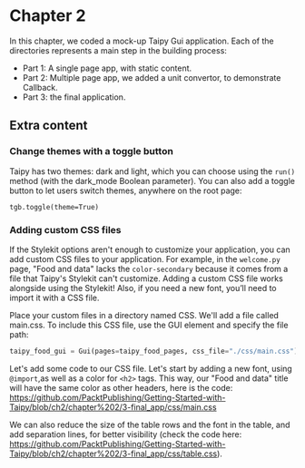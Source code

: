 # Chapter 2

In this chapter, we coded a mock-up Taipy Gui application. Each of the directories represents a main step in the building process:

* Part 1: A single page app, with static content.
* Part 2: Multiple page app, we added a unit convertor, to demonstrate Callback.
* Part 3: the final application.

## Extra content

### Change themes with a toggle button

Taipy has two themes: dark and light, which you can choose using the `run()` method (with the dark_mode Boolean parameter). You can also add a toggle button to let users switch themes, anywhere on the root page:

```
tgb.toggle(theme=True)
```

### Adding custom CSS files

If the Stylekit options aren't enough to customize your application, you can add custom CSS files to your application. For example, in the `welcome.py` page, "Food and data" lacks the `color-secondary` because it comes from a file that Taipy's Stylekit can't customize. Adding a custom CSS file works alongside using the Stylekit! Also, if you need a new font, you’ll need to import it with a CSS file.

Place your custom files in a directory named CSS. We'll add a file called main.css. To include this CSS file, use the GUI element and specify the file path:

```python
taipy_food_gui = Gui(pages=taipy_food_pages, css_file="./css/main.css")
```

Let's add some code to our CSS file. Let's start by adding a new font, using `@import`,as well as a color for `<h2>` tags. This way, our "Food and data" title will have the same color as other headers, here is the code: 
https://github.com/PacktPublishing/Getting-Started-with-Taipy/blob/ch2/chapter%202/3-final_app/css/main.css 

We can also reduce the size of the table rows and the font in the table, and add separation lines, for better visibility (check the code here: https://github.com/PacktPublishing/Getting-Started-with-Taipy/blob/ch2/chapter%202/3-final_app/css/table.css).
